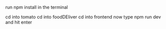  run npm install in the terminal 

 cd into tomato 
 cd into foodDEliver
 cd into frontend 
 now type npm run dev and hit enter
